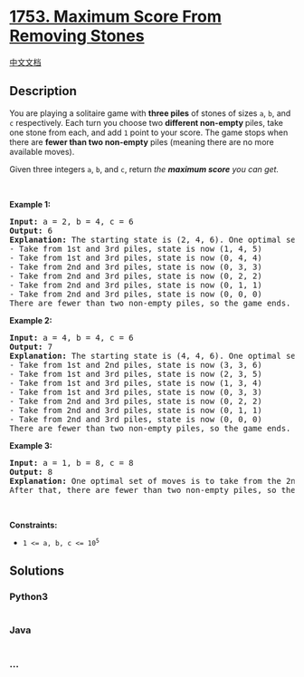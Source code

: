 # [1753. Maximum Score From Removing Stones](https://leetcode.com/problems/maximum-score-from-removing-stones)

[中文文档](/solution/1700-1799/1753.Maximum%20Score%20From%20Removing%20Stones/README.md)

## Description

<p>You are playing a solitaire game with <strong>three piles</strong> of stones of sizes <code>a</code>​​​​​​, <code>b</code>,​​​​​​ and <code>c</code>​​​​​​ respectively. Each turn you choose two <strong>different non-empty </strong>piles, take one stone from each, and add <code>1</code> point to your score. The game stops when there are <strong>fewer than two non-empty</strong> piles (meaning there are no more available moves).</p>

<p>Given three integers <code>a</code>​​​​​, <code>b</code>,​​​​​ and <code>c</code>​​​​​, return <em>the</em> <strong><em>maximum</em> </strong><em><strong>score</strong> you can get.</em></p>

<p>&nbsp;</p>
<p><strong>Example 1:</strong></p>

<pre>
<strong>Input:</strong> a = 2, b = 4, c = 6
<strong>Output:</strong> 6
<strong>Explanation:</strong> The starting state is (2, 4, 6). One optimal set of moves is:
- Take from 1st and 3rd piles, state is now (1, 4, 5)
- Take from 1st and 3rd piles, state is now (0, 4, 4)
- Take from 2nd and 3rd piles, state is now (0, 3, 3)
- Take from 2nd and 3rd piles, state is now (0, 2, 2)
- Take from 2nd and 3rd piles, state is now (0, 1, 1)
- Take from 2nd and 3rd piles, state is now (0, 0, 0)
There are fewer than two non-empty piles, so the game ends. Total: 6 points.
</pre>

<p><strong>Example 2:</strong></p>

<pre>
<strong>Input:</strong> a = 4, b = 4, c = 6
<strong>Output:</strong> 7
<strong>Explanation:</strong> The starting state is (4, 4, 6). One optimal set of moves is:
- Take from 1st and 2nd piles, state is now (3, 3, 6)
- Take from 1st and 3rd piles, state is now (2, 3, 5)
- Take from 1st and 3rd piles, state is now (1, 3, 4)
- Take from 1st and 3rd piles, state is now (0, 3, 3)
- Take from 2nd and 3rd piles, state is now (0, 2, 2)
- Take from 2nd and 3rd piles, state is now (0, 1, 1)
- Take from 2nd and 3rd piles, state is now (0, 0, 0)
There are fewer than two non-empty piles, so the game ends. Total: 7 points.
</pre>

<p><strong>Example 3:</strong></p>

<pre>
<strong>Input:</strong> a = 1, b = 8, c = 8
<strong>Output:</strong> 8
<strong>Explanation:</strong> One optimal set of moves is to take from the 2nd and 3rd piles for 8 turns until they are empty.
After that, there are fewer than two non-empty piles, so the game ends.
</pre>

<p>&nbsp;</p>
<p><strong>Constraints:</strong></p>

<ul>
	<li><code>1 &lt;= a, b, c &lt;= 10<sup>5</sup></code></li>
</ul>

## Solutions

<!-- tabs:start -->

### **Python3**

```python

```

### **Java**

```java

```

### **...**

```

```

<!-- tabs:end -->
